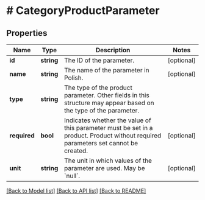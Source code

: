 # # CategoryProductParameter

## Properties

Name | Type | Description | Notes
------------ | ------------- | ------------- | -------------
**id** | **string** | The ID of the parameter. | [optional]
**name** | **string** | The name of the parameter in Polish. | [optional]
**type** | **string** | The type of the product parameter. Other fields in this structure may appear based on the type of the parameter. |
**required** | **bool** | Indicates whether the value of this parameter must be set in a product. Product without required parameters set cannot be created. | [optional]
**unit** | **string** | The unit in which values of the parameter are used. May be &#x60;null&#x60;. | [optional]

[[Back to Model list]](../../README.md#models) [[Back to API list]](../../README.md#endpoints) [[Back to README]](../../README.md)

